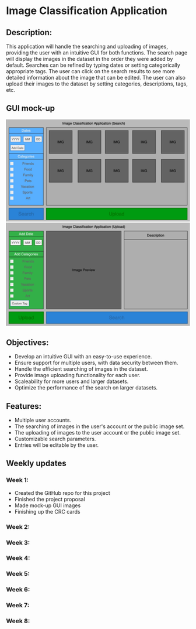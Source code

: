 # Image Classification Application

## Description:
This application will handle the searching and uploading of images, providing the user with an intuitive GUI for both functions. The search page will display the images in the dataset in the order they were added by default. Searches can be refined by typing dates or setting categorically appropriate tags. The user can click on the search results to see more 
detailed information about the image that can be edited. The user can also upload their images to the dataset by setting categories, descriptions, tags, etc.

## GUI mock-up
![This is the GUI image](Images/ImageClassificationApplicationGUIsearch.jpg)
![This is the GUI image](Images/ImageClassificationApplicationGUIupload.jpg)

## Objectives:
* Develop an intuitive GUI with an easy-to-use experience.
* Ensure support for multiple users, with data security between them.
* Handle the efficient searching of images in the dataset.
* Provide image uploading functionality for each user.
* Scaleability for more users and larger datasets.
* Optimize the performance of the search on larger datasets.

## Features:
* Multiple user accounts.
* The searching of images in the user's account or the public image set.
* The uploading of images to the user account or the public image set.
* Customizable search parameters.
* Entries will be editable by the user.

## Weekly updates

### Week 1:
* Created the GitHub repo for this project
* Finished the project proposal
* Made mock-up GUI images
* Finishing up the CRC cards
### Week 2:
### Week 3:
### Week 4:
### Week 5:
### Week 6:
### Week 7:
### Week 8:
